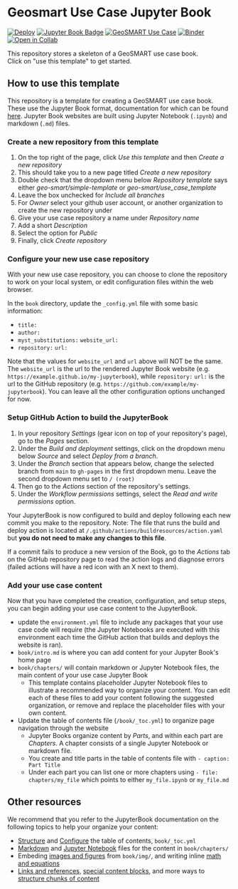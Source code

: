 # Geosmart Use Case Jupyter Book

[![Deploy](https://github.com/geo-smart/use_case_template/actions/workflows/deploy.yaml/badge.svg)](https://github.com/geo-smart/use_case_template/actions/workflows/deploy.yaml)
[![Jupyter Book Badge](https://jupyterbook.org/badge.svg)](https://geo-smart.github.io/use_case_template)
[![GeoSMART Use Case](./book/img/use_case_badge.svg)](https://geo-smart.github.io/usecases)
[![Binder](https://mybinder.org/badge_logo.svg)](https://mybinder.org/v2/gh/geo-smart/use_case_template/HEAD?urlpath=lab)
[![Open in Collab](https://colab.research.google.com/assets/colab-badge.svg)](https://colab.research.google.com/github/geo-smart/use_case_template)


This repository stores a skeleton of a GeoSMART use case book.<br>
Click on "use this template" to get started.

## How to use this template

This repository is a template for creating a GeoSMART use case book. These use the Jupyter Book format, documentation for which can be found [here](https://jupyterbook.org/en/stable/intro.html). Jupyter Book websites are built using Jupyter Notebook (`.ipynb`) and markdown (`.md`) files.

### Create a new repository from this template
1. On the top right of the page, click *Use this template* and then *Create a new repository*
1. This should take you to a new page titled *Create a new repository*
1. Double check that the dropdown menu below *Repository template* says either *geo-smart/simple-template* or *geo-smart/use_case_template*
1. Leave the box unchecked for *Include all branches*
1. For *Owner* select your github user account, or another organization to create the new repository under
1. Give your use case repository a name under *Repository name*
1. Add a short *Description*
1. Select the option for *Public*
1. Finally, click *Create repository*

### Configure your new use case repository

With your new use case repository, you can choose to clone the repository to work on your local system, or edit configuration files within the web browser.

In the `book` directory, update the `_config.yml` file with some basic information:
- `title: `
- `author: `
- `myst_substitutions:` `website_url: `
- `repository:` `url: `

Note that the values for `website_url` and `url` above will NOT be the same. The `website_url` is the url to the rendered Jupyter Book website (e.g. `https://example.github.io/my-jupyterbook`), while `repository:` `url:` is the url to the GitHub repository (e.g. `https://github.com/example/my-jupyterbook`). You can leave all the other configuration options unchanged for now.

### Setup GitHub Action to build the JupyterBook

1. In your repository *Settings* (gear icon on top of your repository's page), go to the *Pages* section.
1. Under the *Build and deployment* settings, click on the dropdown menu below *Source* and select *Deploy from a branch*.
1. Under the *Branch* section that appears below, change the selected branch from `main` to `gh-pages` in the first dropdown menu. Leave the second dropdown menu set to `/ (root)`
1. Then go to the *Actions* section of the repository's settings.
1. Under the *Workflow permissions* settings, select the *Read and write permissions* option.


Your JupyterBook is now configured to build and deploy following each new commit you make to the repository. Note: The file that runs the build and deploy action is located at `/.github/actions/buildresources/action.yaml` but **you do not need to make any changes to this file**.

If a commit fails to produce a new version of the Book, go to the *Actions* tab on the GitHub repository page to read the action logs and diagnose errors (failed actions will have a red icon with an X next to them).

### Add your use case content

Now that you have completed the creation, configuration, and setup steps, you can begin adding your use case content to the JupyterBook. 

* update the `environment.yml` file to include any packages that your use case code will require (the Jupyter Notebooks are executed with this environment each time the GitHub action that builds and deploys the website is ran).
* `book/intro.md` is where you can add content for your Jupyter Book's home page
* `book/chapters/` will contain markdown or Jupyter Notebook files, the main content of your use case Jupyter Book
    * This template contains placeholder Jupyter Notebook files to illustrate a recommended way to organize your content. You can edit each of these files to add your content following the suggested organization, or remove and replace the placeholder files with your own content.
* Update the table of contents file (`/book/_toc.yml`) to organize page navigation through the website
  * Jupyter Books organize content by *Parts*, and within each part are *Chapters*. A chapter consists of a single Jupyter Notebook or markdown file.
  * You create and title parts in the table of contents file with `- caption: Part Title`
  * Under each part you can list one or more chapters using `- file: chapters/my_file` which points to either `my_file.ipynb` or `my_file.md`

## Other resources

We recommend that you refer to the JupyterBook documentation on the following topics to help your organize your content:
* [Structure](https://jupyterbook.org/en/stable/structure/toc.html) and [Configure](https://jupyterbook.org/en/stable/structure/configure.html) the table of contents, `book/_toc.yml`
* [Markdown](https://jupyterbook.org/en/stable/file-types/markdown.html) and [Jupyter Notebook](https://jupyterbook.org/en/stable/file-types/notebooks.html) files for the content in `book/chapters/`
* Embeding [images and figures](https://jupyterbook.org/en/stable/content/figures.html) from `book/img/`, and writing inline [math and equations](https://jupyterbook.org/en/stable/content/math.html)
* [Links and references](https://jupyterbook.org/en/stable/content/references.html), [special content blocks](https://jupyterbook.org/en/stable/content/content-blocks.html), and more ways to [structure chunks of content](https://jupyterbook.org/en/stable/content/components.html)
